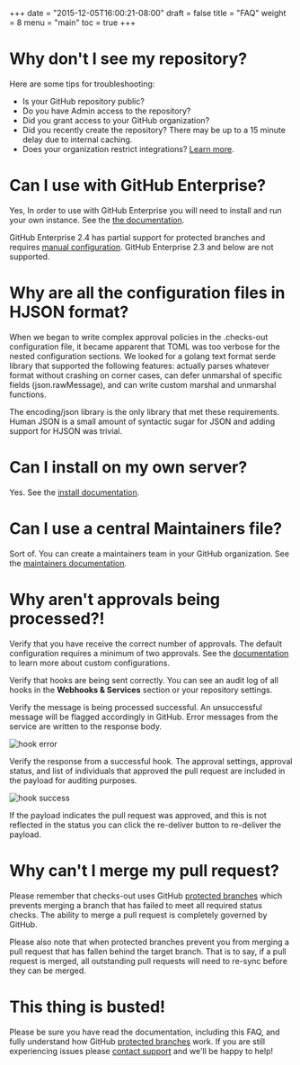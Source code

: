 +++
date = "2015-12-05T16:00:21-08:00"
draft = false
title = "FAQ"
weight = 8
menu = "main"
toc = true
+++

# Why don't I see my repository?

Here are some tips for troubleshooting:

* Is your GitHub repository public?
* Do you have Admin access to the repository?
* Did you grant access to your GitHub organization?
* Did you recently create the repository? There may be up to a 15 minute delay due to internal caching.
* Does your organization restrict integrations? [Learn more](https://github.com/blog/1941-organization-approved-applications).

# Can I use with GitHub Enterprise?

Yes, In order to use with GitHub Enterprise you will need to install and run your own instance. See the [the documentation](../install).

GitHub Enterprise 2.4 has partial support for protected branches and requires [manual configuration](../branches/#github-enterprise:84e35ebc125ab31a6f85cb9b5e08d8c9). GitHub Enterprise 2.3 and below are not supported.

# Why are all the configuration files in HJSON format?

When we began to write complex approval policies in the .checks-out
configuration file, it became apparent that TOML was too verbose for
the nested configuration sections. We looked for a golang text format
serde library that supported the following features: actually parses
whatever format without crashing on corner cases, can defer
unmarshal of specific fields (json.rawMessage), and can write custom
marshal and unmarshal functions.

The encoding/json library is the only library that met these requirements.
Human JSON is a small amount of syntactic sugar for JSON and adding
support for HJSON was trivial.

# Can I install on my own server?

Yes. See the [install documentation](../install).

# Can I use a central Maintainers file?

Sort of. You can create a maintainers team in your GitHub organization. See the [maintainers documentation](../maintainers).

# Why aren't approvals being processed?!

Verify that you have receive the correct number of approvals. The default configuration requires a minimum of two approvals. See the [documentation](../customize) to learn more about custom configurations.

Verify that hooks are being sent correctly. You can see an audit log of all hooks in the **Webhooks & Services** section or your repository settings.

Verify the message is being processed successful. An unsuccessful message will be flagged accordingly in GitHub. Error messages from the service are written to the response body.

![hook error](/checks-out/images/hook_error.png)

Verify the response from a successful hook. The approval settings, approval status, and list of individuals that approved the pull request are included in the payload for auditing purposes.

![hook success](/checks-out/images/hook_success.png)

If the payload indicates the pull request was approved, and this is not reflected in the status you can click the re-deliver button to re-deliver the payload.

# Why can't I merge my pull request?

Please remember that checks-out uses GitHub [protected branches](https://github.com/blog/2051-protected-branches-and-required-status-checks) which prevents merging a branch that has failed to meet all required status checks. The ability to merge a pull request is completely governed by GitHub.

Please also note that when protected branches prevent you from merging a pull request that has fallen behind the target branch. That is to say, if a pull request is merged, all outstanding pull requests will need to re-sync before they can be merged.

# This thing is busted!

Please be sure you have read the documentation, including this FAQ, and fully understand how GitHub [protected branches](https://github.com/blog/2051-protected-branches-and-required-status-checks) work. If you are still experiencing issues please [contact support](../support) and we'll be happy to help!

